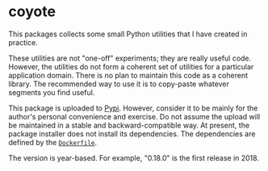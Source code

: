coyote
===

This packages collects some small Python utilities that I have created in practice.

These utilities are not "one-off" experiments; they are really useful code.
However, the utilities do not form a coherent set of utilities for a particular application domain.
There is no plan to maintain this code as a coherent library.
The recommended way to use it is to copy-paste whatever segments you find useful.

This package is uploaded to [Pypi](https://pypi.org/search/?q=coyote). However, consider it to be mainly for the author's personal convenience and exercise. Do not assume the upload will be maintained in a stable and backward-compatible way. At present, the package installer does not install its dependencies.
The dependencies are defined by the [`Dockerfile`](./docker/Dockerfile).

The version is year-based. For example, "0.18.0" is the first release in 2018.

